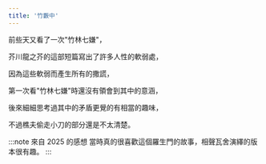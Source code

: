 ```yaml
---
title: '竹藪中'
---
```

前些天又看了一次"竹林七嫌"，

芥川龍之芥的這部短篇寫出了許多人性的軟弱處，

因為這些軟弱而產生所有的撒謊，

第一次看"竹林七嫌"時還沒有領會到其中的意涵，

後來細細思考過其中的矛盾更覺的有相當的趣味，

不過樵夫偷走小刀的部分還是不太清楚。

:::note 來自 2025 的感想
當時真的很喜歡這個羅生門的故事，相聲瓦舍演繹的版本很有趣。
:::
